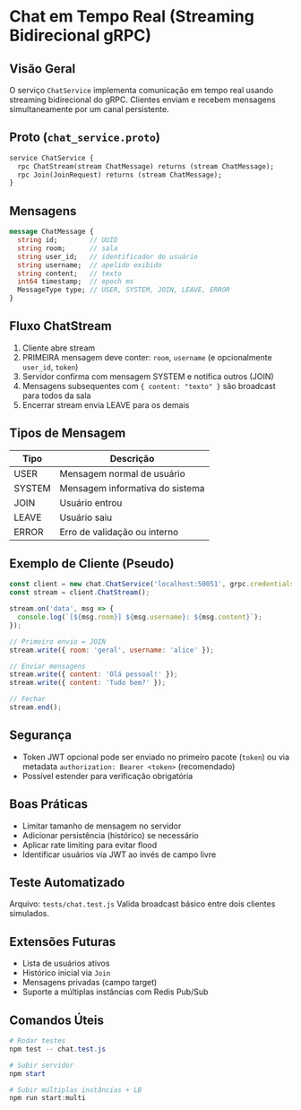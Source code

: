 # Chat em Tempo Real (Streaming Bidirecional gRPC)

## Visão Geral
O serviço `ChatService` implementa comunicação em tempo real usando streaming bidirecional do gRPC. Clientes enviam e recebem mensagens simultaneamente por um canal persistente.

## Proto (`chat_service.proto`)
```protobuf
service ChatService {
  rpc ChatStream(stream ChatMessage) returns (stream ChatMessage);
  rpc Join(JoinRequest) returns (stream ChatMessage);
}
```

## Mensagens
```protobuf
message ChatMessage {
  string id;        // UUID
  string room;      // sala
  string user_id;   // identificador do usuário
  string username;  // apelido exibido
  string content;   // texto
  int64 timestamp;  // epoch ms
  MessageType type; // USER, SYSTEM, JOIN, LEAVE, ERROR
}
```

## Fluxo ChatStream
1. Cliente abre stream
2. PRIMEIRA mensagem deve conter: `room`, `username` (e opcionalmente `user_id`, `token`)
3. Servidor confirma com mensagem SYSTEM e notifica outros (JOIN)
4. Mensagens subsequentes com `{ content: "texto" }` são broadcast para todos da sala
5. Encerrar stream envia LEAVE para os demais

## Tipos de Mensagem
| Tipo   | Descrição                         |
|--------|----------------------------------|
| USER   | Mensagem normal de usuário       |
| SYSTEM | Mensagem informativa do sistema  |
| JOIN   | Usuário entrou                   |
| LEAVE  | Usuário saiu                     |
| ERROR  | Erro de validação ou interno     |

## Exemplo de Cliente (Pseudo)
```js
const client = new chat.ChatService('localhost:50051', grpc.credentials.createInsecure());
const stream = client.ChatStream();

stream.on('data', msg => {
  console.log(`[${msg.room}] ${msg.username}: ${msg.content}`);
});

// Primeiro envio = JOIN
stream.write({ room: 'geral', username: 'alice' });

// Enviar mensagens
stream.write({ content: 'Olá pessoal!' });
stream.write({ content: 'Tudo bem?' });

// Fechar
stream.end();
```

## Segurança
- Token JWT opcional pode ser enviado no primeiro pacote (`token`) ou via metadata `authorization: Bearer <token>` (recomendado)
- Possível estender para verificação obrigatória

## Boas Práticas
- Limitar tamanho de mensagem no servidor
- Adicionar persistência (histórico) se necessário
- Aplicar rate limiting para evitar flood
- Identificar usuários via JWT ao invés de campo livre

## Teste Automatizado
Arquivo: `tests/chat.test.js`
Valida broadcast básico entre dois clientes simulados.

## Extensões Futuras
- Lista de usuários ativos
- Histórico inicial via `Join`
- Mensagens privadas (campo target)
- Suporte a múltiplas instâncias com Redis Pub/Sub

## Comandos Úteis
```powershell
# Rodar testes
npm test -- chat.test.js

# Subir servidor
npm start

# Subir múltiplas instâncias + LB
npm run start:multi
```
